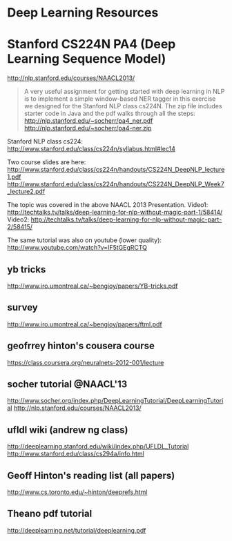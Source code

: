 Deep Learning Resources
=================

# Stanford CS224N PA4 (Deep Learning Sequence Model)

http://nlp.stanford.edu/courses/NAACL2013/

> A very useful assignment for getting started with deep learning in NLP is to implement a simple window-based NER tagger in this exercise we designed for the Stanford NLP class cs224N. The zip file includes starter code in Java and the pdf walks through all the steps:
http://nlp.stanford.edu/~socherr/pa4_ner.pdf
http://nlp.stanford.edu/~socherr/pa4-ner.zip

Stanford NLP class cs224: http://www.stanford.edu/class/cs224n/syllabus.html#lec14

Two course slides are here:
http://www.stanford.edu/class/cs224n/handouts/CS224N_DeepNLP_lecture1.pdf
http://www.stanford.edu/class/cs224n/handouts/CS224N_DeepNLP_Week7_lecture2.pdf

The topic was covered in the above NAACL 2013 Presentation. 
Video1: http://techtalks.tv/talks/deep-learning-for-nlp-without-magic-part-1/58414/
Video2: http://techtalks.tv/talks/deep-learning-for-nlp-without-magic-part-2/58415/

The same tutorial was also on youtube (lower quality): http://www.youtube.com/watch?v=IF5tGEgRCTQ


## yb tricks 
http://www.iro.umontreal.ca/~bengioy/papers/YB-tricks.pdf

## survey
http://www.iro.umontreal.ca/~bengioy/papers/ftml.pdf

## geofrrey hinton's cousera course
https://class.coursera.org/neuralnets-2012-001/lecture

## socher tutorial @NAACL'13
http://www.socher.org/index.php/DeepLearningTutorial/DeepLearningTutorial
http://nlp.stanford.edu/courses/NAACL2013/

## ufldl wiki (andrew ng class)
http://deeplearning.stanford.edu/wiki/index.php/UFLDL_Tutorial
http://www.stanford.edu/class/cs294a/info.html

## Geoff Hinton's reading list (all papers)
http://www.cs.toronto.edu/~hinton/deeprefs.html

## Theano pdf tutorial 
http://deeplearning.net/tutorial/deeplearning.pdf
